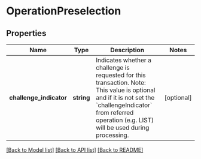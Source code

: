 # OperationPreselection

## Properties
Name | Type | Description | Notes
------------ | ------------- | ------------- | -------------
**challenge_indicator** | **string** | Indicates whether a challenge is requested for this transaction. Note: This value is optional and if it is not set the &#x60;challengeIndicator&#x60; from referred operation (e.g. LIST) will be used during processing. | [optional] 

[[Back to Model list]](../README.md#documentation-for-models) [[Back to API list]](../README.md#documentation-for-api-endpoints) [[Back to README]](../README.md)



